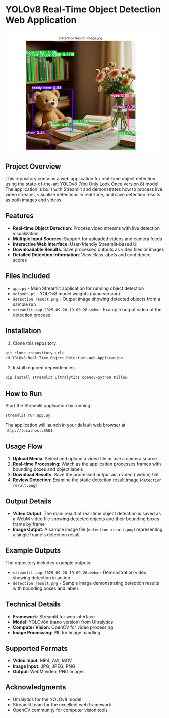 # YOLOv8 Real-Time Object Detection Web Application

![YOLOv8 Object Detection](detection%20result.png)

## Project Overview

This repository contains a web application for real-time object detection using the state-of-the-art YOLOv8 (You Only Look Once version 8) model. The application is built with Streamlit and demonstrates how to process live video streams, visualize detections in real-time, and save detection results as both images and videos.

## Features

- **Real-time Object Detection**: Process video streams with live detection visualization
- **Multiple Input Sources**: Support for uploaded videos and camera feeds
- **Interactive Web Interface**: User-friendly Streamlit-based UI
- **Downloadable Results**: Save processed outputs as video files or images
- **Detailed Detection Information**: View class labels and confidence scores

## Files Included

- `app.py` - Main Streamlit application for running object detection
- `yolov8n.pt` - YOLOv8 model weights (nano version)
- `detection result.png` - Output image showing detected objects from a sample run
- `streamlit-app-2025-09-20-19-09-26.webm` - Example output video of the detection process

## Installation

1. Clone this repository:
```bash
git clone <repository-url>
cd YOLOv8-Real-Time-Object-Detection-Web-Application
```

2. Install required dependencies:
```bash
pip install streamlit ultralytics opencv-python Pillow
```

## How to Run

Start the Streamlit application by running:

```bash
streamlit run app.py
```

The application will launch in your default web browser at `http://localhost:8501`.

## Usage Flow

1. **Upload Media**: Select and upload a video file or use a camera source
2. **Real-time Processing**: Watch as the application processes frames with bounding boxes and object labels
3. **Download Results**: Save the processed output as a video (.webm) file
4. **Review Detection**: Examine the static detection result image (`detection result.png`)

## Output Details

- **Video Output**: The main result of real-time object detection is saved as a WebM video file showing detected objects and their bounding boxes frame by frame
- **Image Output**: A sample image file (`detection result.png`) representing a single frame's detection result

## Example Outputs

The repository includes example outputs:
- `streamlit-app-2025-09-20-19-09-26.webm` - Demonstration video showing detection in action
- `detection result.png` - Sample image demonstrating detection results with bounding boxes and labels

## Technical Details

- **Framework**: Streamlit for web interface
- **Model**: YOLOv8n (nano version) from Ultralytics
- **Computer Vision**: OpenCV for video processing
- **Image Processing**: PIL for image handling

## Supported Formats

- **Video Input**: MP4, AVI, MOV
- **Image Input**: JPG, JPEG, PNG
- **Output**: WebM video, PNG images

## Acknowledgments

- Ultralytics for the YOLOv8 model
- Streamlit team for the excellent web framework
- OpenCV community for computer vision tools
